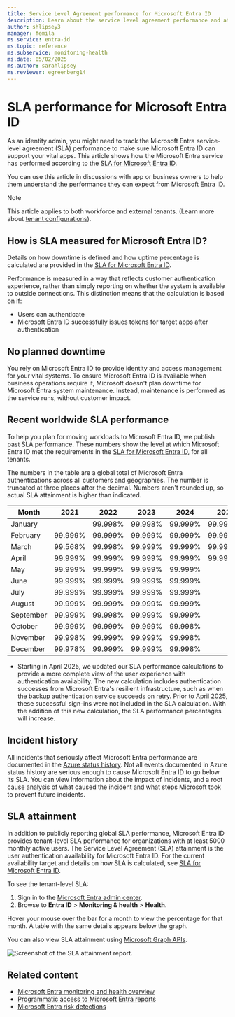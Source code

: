 ```yaml
---
title: Service Level Agreement performance for Microsoft Entra ID
description: Learn about the service level agreement performance and attainment for authentication services in Microsoft Entra ID
author: shlipsey3
manager: femila
ms.service: entra-id
ms.topic: reference
ms.subservice: monitoring-health
ms.date: 05/02/2025
ms.author: sarahlipsey
ms.reviewer: egreenberg14
---
```


# SLA performance for Microsoft Entra ID

As an identity admin, you might need to track the Microsoft Entra service-level agreement (SLA) performance to make sure Microsoft Entra ID can support your vital apps. This article shows how the Microsoft Entra service has performed according to the [SLA for Microsoft Entra ID](https://azure.microsoft.com/support/legal/sla/active-directory/v1_1/).

You can use this article in discussions with app or business owners to help them understand the performance they can expect from Microsoft Entra ID.

> [!NOTE]
> This article applies to both workforce and external tenants. (Learn more about [tenant configurations](~/external-id/tenant-configurations.md)).

## How is SLA measured for Microsoft Entra ID?

Details on how downtime is defined and how uptime percentage is calculated are provided in the [SLA for Microsoft Entra ID](https://azure.microsoft.com/support/legal/sla/active-directory/v1_1/).

Performance is measured in a way that reflects customer authentication experience, rather than simply reporting on whether the system is available to outside connections. This distinction means that the calculation is based on if:

- Users can authenticate
- Microsoft Entra ID successfully issues tokens for target apps after authentication

## No planned downtime

You rely on Microsoft Entra ID to provide identity and access management for your vital systems. To ensure Microsoft Entra ID is available when business operations require it, Microsoft doesn't plan downtime for Microsoft Entra system maintenance. Instead, maintenance is performed as the service runs, without customer impact.

## Recent worldwide SLA performance

To help you plan for moving workloads to Microsoft Entra ID, we publish past SLA performance. These numbers show the level at which Microsoft Entra ID met the requirements in the [SLA for Microsoft Entra ID](https://azure.microsoft.com/support/legal/sla/active-directory/v1_1/), for all tenants.

The numbers in the table are a global total of Microsoft Entra authentications across all customers and geographies. The number is truncated at three places after the decimal. Numbers aren't rounded up, so actual SLA attainment is higher than indicated.

| Month     | 2021    | 2022    | 2023    | 2024    | 2025    |
| ---       | ---     | ---     | ---     | ---     | ---     |
| January   |         | 99.998% | 99.998% | 99.999% | 99.998% |
| February  | 99.999% | 99.999% | 99.999% | 99.999% | 99.998% |
| March     | 99.568% | 99.998% | 99.999% | 99.999% | 99.996% |
| April     | 99.999% | 99.999% | 99.999% | 99.999% | 99.999%*|
| May       | 99.999% | 99.999% | 99.999% | 99.999% |         |
| June      | 99.999% | 99.999% | 99.999% | 99.999% |         |
| July      | 99.999% | 99.999% | 99.999% | 99.999% |         |
| August    | 99.999% | 99.999% | 99.999% | 99.999% |         |
| September | 99.999% | 99.998% | 99.999% | 99.999% |         |
| October   | 99.999% | 99.999% | 99.999% | 99.998% |         |
| November  | 99.998% | 99.999% | 99.999% | 99.998% |         |
| December  | 99.978% | 99.999% | 99.999% | 99.998% |         |

<a name='how-is-azure-ad-sla-measured-'></a>

* Starting in April 2025, we updated our SLA performance calculations to provide a more complete view of the user experience with authentication availability. The new calculation includes authentication successes from Microsoft Entra's resilient infrastructure, such as when the backup authentication service succeeds on retry. Prior to April 2025, these successful sign-ins were not included in the SLA calculation. With the addition of this new calculation, the SLA performance percentages will increase.

## Incident history

All incidents that seriously affect Microsoft Entra performance are documented in the [Azure status history](https://azure.status.microsoft/status/history/). Not all events documented in Azure status history are serious enough to cause Microsoft Entra ID to go below its SLA. You can view information about the impact of incidents, and a root cause analysis of what caused the incident and what steps Microsoft took to prevent future incidents.

## SLA attainment

In addition to publicly reporting global SLA performance, Microsoft Entra ID provides tenant-level SLA performance for organizations with at least 5000 monthly active users. The Service Level Agreement (SLA) attainment is the user authentication availability for Microsoft Entra ID. For the current availability target and details on how SLA is calculated, see [SLA for Microsoft Entra ID](https://azure.microsoft.com/support/legal/sla/active-directory/v1_1/).

To see the tenant-level SLA:

1. Sign in to the [Microsoft Entra admin center](https://entra.microsoft.com).
1. Browse to **Entra ID** > **Monitoring & health** > **Health**.

Hover your mouse over the bar for a month to view the percentage for that month. A table with the same details appears below the graph.

You can also view SLA attainment using [Microsoft Graph APIs](/graph/api/resources/azureadauthentication?view=graph-rest-beta&preserve-view=true).

![Screenshot of the SLA attainment report.](media/concept-microsoft-entra-health/sla-attainment.png)

## Related content

- [Microsoft Entra monitoring and health overview](overview-monitoring-health.md)
- [Programmatic access to Microsoft Entra reports](howto-enable-microsoft-graph-activity-logs.md)
- [Microsoft Entra risk detections](../../id-protection/overview-identity-protection.md)
